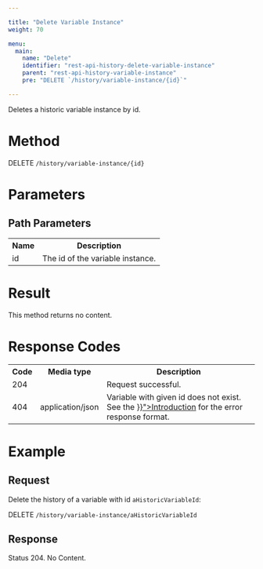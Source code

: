 ```yaml
---

title: "Delete Variable Instance"
weight: 70

menu:
  main:
    name: "Delete"
    identifier: "rest-api-history-delete-variable-instance"
    parent: "rest-api-history-variable-instance"
    pre: "DELETE `/history/variable-instance/{id}`"

---
```



Deletes a historic variable instance by id.


# Method

DELETE `/history/variable-instance/{id}`


# Parameters

## Path Parameters

<table class="table table-striped">
  <tr>
    <th>Name</th>
    <th>Description</th>
  </tr>
  <tr>
    <td>id</td>
    <td>The id of the variable instance.</td>
  </tr>
</table>

# Result

This method returns no content.


# Response Codes

<table class="table table-striped">
  <tr>
    <th>Code</th>
    <th>Media type</th>
    <th>Description</th>
  </tr>
  <tr>
    <td>204</td>
    <td></td>
    <td>Request successful.</td>
  </tr>
  <tr>
    <td>404</td>
    <td>application/json</td>
    <td>Variable with given id does not exist. See the <a href="../../reference/rest/overview/_index.md#error-handling" >}}">Introduction</a> for the error response format.</td>
  </tr>
</table>


# Example

## Request

Delete the history of a variable with id `aHistoricVariableId`:

DELETE `/history/variable-instance/aHistoricVariableId`


## Response

Status 204. No Content.
